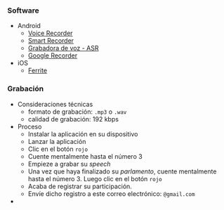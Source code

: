 ### Software

* Android
    - [Voice Recorder](https://play.google.com/store/apps/details?id=com.media.bestrecorder.audiorecorder&hl=en_US)
    - [Smart Recorder](https://play.google.com/store/apps/details?id=com.andrwq.recorder)
    - [Grabadora de voz - ASR](https://play.google.com/store/apps/details?id=com.nll.asr)
    - [Google Recorder](https://play.google.com/store/apps/details?id=com.google.android.apps.recorder&hl=en_US)
* iOS
    - [Ferrite](https://apps.apple.com/es/app/ferrite/id1018780185)

### Grabación
* Consideraciones técnicas
    - formato de grabación: `.mp3` o `.wav`
    - calidad de grabación: 192 kbps
* Proceso
    * Instalar la aplicación en su dispositivo
    * Lanzar la aplicación
    * Clic en el botón `rojo`
    * Cuente mentalmente hasta el número 3
    * Empieze a grabar su _speech_
    * Una vez que haya finalizado su _parlamento_, cuente mentalmente hasta el número 3. Luego clic en el botón `rojo`
    * Acaba de registrar su participación.
    * Envíe dicho registro a este correo electrónico: `@gmail.com`
* 